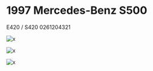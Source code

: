 # 1997 Mercedes-Benz S500

E420 / S420 0261204321

![x](OEM-Docs/Mercedes/1997-s500-1.png)

![x](OEM-Docs/Mercedes/1997-s500-2.png)

![x](OEM-Docs/Mercedes/1997-s500-3.png)
